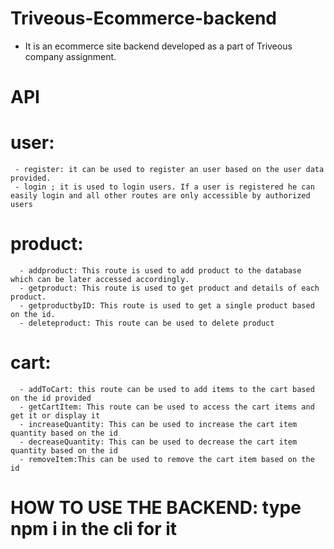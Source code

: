# Triveous-Ecommerce-backend
   - It is an ecommerce site backend developed as a part of Triveous company assignment.
# API  
  # user:
     - register: it can be used to register an user based on the user data provided.
     - login ; it is used to login users. If a user is registered he can easily login and all other routes are only accessible by authorized users
  # product: 
      - addproduct: This route is used to add product to the database which can be later accessed accordingly.
      - getproduct: This route is used to get product and details of each product.
      - getproductbyID: This route is used to get a single product based on the id.
      - deleteproduct: This route can be used to delete product
  # cart:
      - addToCart: this route can be used to add items to the cart based on the id provided
      - getCartItem: This route can be used to access the cart items and get it or display it
      - increaseQuantity: This can be used to increase the cart item quantity based on the id
      - decreaseQuantity: This can be used to decrease the cart item quantity based on the id
      - removeItem:This can be used to remove the cart item based on the id 
# HOW TO USE THE BACKEND: type npm i in the cli for it
